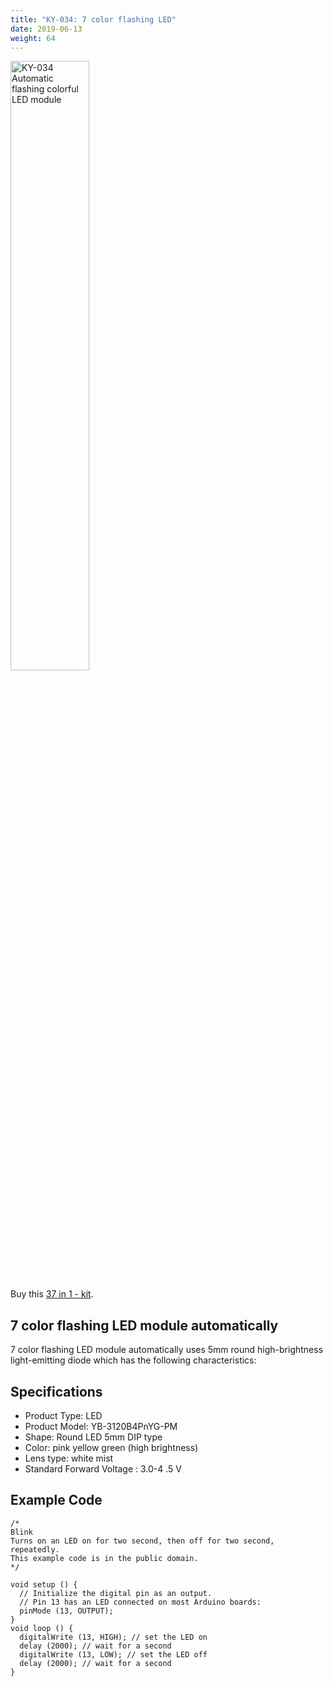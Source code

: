 ```yaml
---
title: "KY-034: 7 color flashing LED"
date: 2019-06-13
weight: 64
---
```


<img style="width:50%" src="/images/KY-034_Automatic_flashing_colorful_LED_module.png" alt="KY-034 Automatic flashing colorful LED module"/>

Buy this [37 in 1 - kit](http://www.dx.com/p/arduno-37-in-1-sensor-module-kit-black-142834?Utm_rid=92935131&Utm_source=affiliate). 


7 color flashing LED module automatically
---
7 color flashing LED module automatically uses 5mm round high-brightness light-emitting diode which has the following characteristics:

Specifications
--
* Product Type: LED
* Product Model: YB-3120B4PnYG-PM
* Shape: Round LED 5mm DIP type
* Color: pink yellow green (high brightness)
* Lens type: white mist
* Standard Forward Voltage : 3.0-4 .5 V

Example Code
--
	/*
	Blink
	Turns on an LED on for two second, then off for two second, repeatedly.
	This example code is in the public domain.
	*/

	void setup () {
	  // Initialize the digital pin as an output.
	  // Pin 13 has an LED connected on most Arduino boards:
	  pinMode (13, OUTPUT);
	}
	void loop () {
	  digitalWrite (13, HIGH); // set the LED on
	  delay (2000); // wait for a second
	  digitalWrite (13, LOW); // set the LED off
	  delay (2000); // wait for a second
	}
